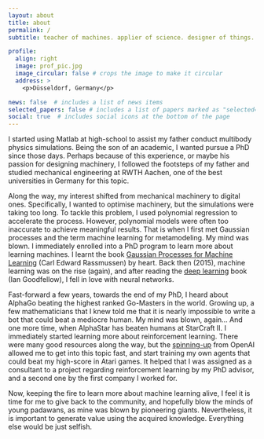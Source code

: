 ```yaml
---
layout: about
title: about
permalink: /
subtitle: teacher of machines. applier of science. designer of things.

profile:
  align: right
  image: prof_pic.jpg
  image_circular: false # crops the image to make it circular
  address: >
    <p>Düsseldorf, Germany</p>

news: false  # includes a list of news items
selected_papers: false # includes a list of papers marked as "selected={true}"
social: true  # includes social icons at the bottom of the page
---
```


I started using Matlab at high-school to assist my father conduct multibody physics simulations. 
Being the son of an academic, I wanted pursue a PhD since those days. 
Perhaps because of this experience, or maybe his passion for designing machinery, I followed the footsteps of my father and studied mechanical engineering at RWTH Aachen, one of the best universities in Germany for this topic.

Along the way, my interest shifted from mechanical machinery to digital ones. Specifically, I wanted to optimise machinery, but the simulations were taking too long. 
To tackle this problem, I used polynomial regression to accelerate the process. However, polynomial models were often too inaccurate to achieve meaningful results. 
That is when I first met Gaussian processes and the term machine learning for metamodeling. My mind was blown. I immediately enrolled into a PhD program to learn more about learning machines. 
I learnt the book <a href="http://gaussianprocess.org/gpml/chapters/RW.pdf">Gaussian Processes for Machine Learning</a> (Carl Edward Rassmussen) by heart.
 Back then (2015), machine learning was on the rise (again), and after reading the <a href="https://www.deeplearningbook.org/">deep learning</a> book (Ian Goodfellow), I fell in love with neural networks.

Fast-forward a few years, towards the end of my PhD, I heard about AlphaGo beating the highest ranked Go-Masters in the world. 
Growing up, a few mathematicians that I knew told me that it is nearly impossible to write a bot that could beat a mediocre human. My mind was blown, again… And one more time, when AlphaStar has beaten humans at StarCraft II. 
I immediately started learning more about reinforcement learning. There were many good resources along the way, 
but the <a href="https://spinningup.openai.com/en/latest/">spinning-up</a> from OpenAI allowed me to get into this topic fast, and start training my own agents that could beat my high-score in Atari games. 
It helped that I was assigned as a consultant to a project regarding reinforcement learning by my PhD advisor, and a second one by the first company I worked for.

Now, keeping the fire to learn more about machine learning alive, I feel it is time for me to give back to the community, and hopefully blow the minds of young padawans, as mine was blown by pioneering giants. 
Nevertheless, it is important to generate value using the acquired knowledge. Everything else would be just selfish.




